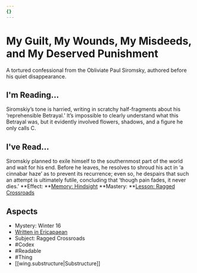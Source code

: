 ```yaml
---
{}
---
```

# My Guilt, My Wounds, My Misdeeds, and My Deserved Punishment
A tortured confessional from the Obliviate Paul Siromsky, authored before his quiet disappearance.
## I'm Reading...
Siromskiy’s tone is harried, writing in scratchy half-fragments about his ‘reprehensible Betrayal.’ It’s impossible to clearly understand what this Betrayal was, but it evidently involved flowers, shadows, and a figure he only calls C.
## I've Read...
Siromskiy planned to exile himself to the southernmost part of the world and wait for his end. Before he leaves, he resolves to shroud his act in ‘a cinnabar haze’ as to prevent its recurrence; even so, he despairs that such an attempt is ultimately futile, concluding that ‘though pain fades, it never dies.’
**Effect: **[Memory: Hindsight](https://uadaf.theevilroot.xyz/rowenarium/element/mem.hindsight)
**Mastery: **[Lesson: Ragged Crossroads](https://uadaf.theevilroot.xyz/rowenarium/element/x.raggedcrossroads)
## Aspects
- Mystery: Winter 16
- [Written in Ericapaean](https://uadaf.theevilroot.xyz/rowenarium/element/w.ericapaean)
- Subject: Ragged Crossroads
- #Codex
- #Readable
- #Thing
- [[wing.substructure|Substructure]]